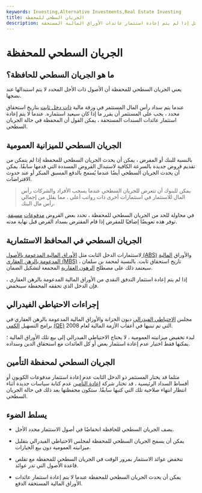 ```yaml
---
keywords: Investing,Alternative Investments,Real Estate Investing
title: الجريان السطحي للمحفظة
description: يصف الجريان السطحي للمحفظة تراجع الأصول المدرة للدخل إذا لم يتم إعادة استثمار عائدات الأوراق المالية المستحقة.
---
```


# الجريان السطحي للمحفظة
## ما هو الجريان السطحي للحافظة؟

يعني الجريان السطحي للمحفظة أن الأصول ذات الأجل المحدد لا يتم استبدالها عند نضجها.

عندما يتم سداد رأس المال المستثمر في ورقة مالية [ذات دخل ثابت](/fixed-incomesecurity) بتاريخ استحقاق محدد ، يجب على المستثمر أن يقرر ما إذا كان سيعيد استثماره. عندما لا يتم إعادة استثمار عائدات السندات المستحقة ، يمكن القول أن المحفظة في حالة الجريان السطحي.

## الجريان السطحي للميزانية العمومية

بالنسبة للبنك أو المقرض ، يمكن أن يحدث الجريان السطحي للمحفظة إذا لم يتمكن من تقديم قروض جديدة بالسرعة الكافية لاستبدال القروض المسددة التي قدمها سابقًا. يمكن أن يحدث الجريان السطحي أيضًا عندما يُسمح بالدفع المسبق المبكر أو عند حدوث الافتراضات.

> يمكن للبنوك أن تتعرض للجريان السطحي عندما يسحب الأفراد والشركات رأس المال للاستثمار في استثمارات أخرى ذات رواتب أعلى ، مما يقلل من إجمالي رأس مال البنك.

>

في محاولة للحد من الجريان السطحي للمحفظة ، تحدد بعض القروض [مدفوعات](/prepaymentpenalty) [مسبقة](/prepaymentpenalty). توفر هذه تعويضًا إضافيًا للمقرض إذا قام المقترض بسداد القرض قبل نهاية مدته.

## الجريان السطحي في المحافظ الاستثمارية

لاستثمارات الدخل الثابت مثل [الأوراق المالية المدعومة بالأصول (ABS)](/asset-backedsecurity) والأوراق [المالية المدعومة بالرهن العقاري (MBS)](/mbs) تاريخ استحقاق ثابت. بالنسبة لمحمد بن سلمان ، سيعتمد ذلك على مصطلح [الرهون العقارية](/mortgage) المجمعة لتشكيل الضمان.

إذا لم يتم إعادة استثمار التدفق النقدي من الأوراق المالية المدعومة بالرهن العقاري ، فإن الدخل الذي تحققه المحفظة سينخفض.

## إجراءات الاحتياطي الفيدرالي

مجلس [الاحتياطي الفيدرالي](/federalreservesystem) ديون الخزانة والأوراق المالية المدعومة بالرهن العقاري في برامج التسهيل [الكمي](/quantitative-easing) [(QE)](/quantitative-easing) التي تم تبنيها في أعقاب الأزمة المالية لعام 2008.

لبدء تخفيض ميزانيته العمومية ، لا يحتاج الاحتياطي الفيدرالي إلى بيع تلك الأوراق المالية ؛ يمكنها فقط اختيار عدم إعادة استثمار بعض أو كل العائدات مع استحقاق الدين وسداده.

## الجريان السطحي لمحفظة التأمين

مثلما قد يختار المستثمر ذو الدخل الثابت عدم إعادة استثمار مدفوعات الكوبون أو أقساط السداد الرئيسية ، قد تختار شركة [إعادة التأمين](/reinsurer) عدم كتابة سياسات جديدة أثناء انتظار انتهاء صلاحية تلك التي كتبها سابقًا. ستكون محفظتها بعد ذلك في حالة الجريان السطحي.

## يسلط الضوء

- يصف الجريان السطحي للحافظة انخفاضًا في أصول الاستثمار محدد الأجل.

- يمكن أن يسمح الجريان السطحي للمحفظة لمجلس الاحتياطي الفيدرالي بتقليل ميزانيته العمومية دون بيع الحيازات.

- تنخفض عوائد الاستثمار بمرور الوقت في الجريان السطحي للمحفظة مع تقلص قاعدة الأصول التي تدر عوائد.

- يمكن أن يحدث الجريان السطحي للمحفظة عندما لا يتم إعادة استثمار عائدات الأوراق المالية المستحقة الدفع.

